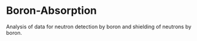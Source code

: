 # Boron-Absorption
Analysis of data for neutron detection by boron and shielding of neutrons by boron. 
